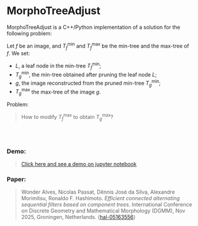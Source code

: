 # MorphoTreeAdjust
MorphoTreeAdjust is a C++/Python implementation of a solution for the following problem:

Let $f$ be an image, and $T^\min_f$ and $T^\max_f$ be the min-tree and the max-tree of $f$.
We set:
- $L$, a leaf node in the min-tree $T^\min_f$;
- $T^\min_g$, the min-tree obtained after pruning the leaf node $L$;
- $g$, the image reconstructed from the pruned min-tree $T^\min_g$;
- $T^\max_g$ the max-tree of the image $g$.  

Problem:
> How to modify $T^\max_f$ to obtain $T^\max_g$?

<br><br>
### Demo:
> [Click here and see a demo on jupyter notebook](./notebooks/morphoTreeAdjust_example_leaf.ipynb)

### Paper:
> Wonder Alves, Nicolas Passat, Dênnis José da Silva, Alexandre Morimitsu, Ronaldo F. Hashimoto. *Efficient connected alternating sequential filters based on component trees*. International Conference on Discrete Geometry and Mathematical Morphology (DGMM), Nov 2025, Groningen, Netherlands. ⟨[hal-05163556](https://hal.science/hal-05163556/)⟩
